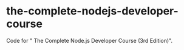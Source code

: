 # the-complete-nodejs-developer-course
Code for " The Complete Node.js Developer Course (3rd Edition)".
